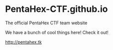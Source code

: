 # PentaHex-CTF.github.io
The official PentaHex CTF team website

We have a bunch of cool things here! Check it out!

http://pentahex.tk
